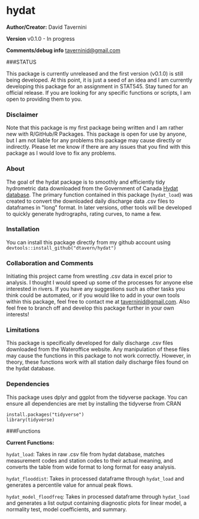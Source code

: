 # hydat

**Author/Creator:** David Tavernini

**Version** v0.1.0 - In progress

**Comments/debug info** taverninid@gmail.com

###STATUS

This package is currently unreleased and the first version (v0.1.0) is still being developed. At this point, it is just a seed of an idea and I am currently developing this package for an assignment in STAT545. Stay tuned for an official release. If you are looking for any specific functions or scripts, I am open to providing them to you.

### Disclaimer

Note that this package is my first package being written and I am rather new with R/GitHub/R Packages. This package is open for use by anyone, but I am not liable for any problems this package may cause directly or indirectly. Please let me know if there are any issues that you find with this package as I would love to fix any problems.

### About

The goal of the hydat package is to smoothly and efficiently tidy hydrometric data downloaded from the Government of Canada [Hydat database](https://wateroffice.ec.gc.ca/search/search_e.html?sType=h2oArc). The primary function contained in this package (`hydat_load`) was created to convert the downloaded daily discharge data .csv files to dataframes in "long" format. In later versions, other tools will be developed to quickly generate hydrographs, rating curves, to name a few.

### Installation

You can install this package directly from my github account using `devtools::install_github("dtavern/hydat")`

### Collaboration and Comments

Initiating this project came from wrestling .csv data in excel prior to analysis. I thought I would speed up some of the processes for anyone else interested in rivers. If you have any suggestions such as other tasks you think could be automated, or if you would like to add in your own tools within this package, feel free to contact me at taverninid@gmail.com. Also feel free to branch off and develop this package further in your own interests!

### Limitations

This package is specifically developed for daily discharge .csv files downloaded from the Wateroffice website. Any manipulation of these files may cause the functions in this package to not work correctly. However, in theory, these functions work with all station daily discharge files found on the hydat database.

### Dependencies

This package uses dplyr and ggplot from the tidyverse package. You can ensure all dependencies are met by installing the tidyverse from CRAN

```
install.packages("tidyverse")
library(tidyverse)
```

###Functions

**Current Functions:**

`hydat_load`: Takes in raw .csv file from hydat database, matches measurement codes and station codes to their actual meaning, and converts the table from wide format to long format for easy analysis.

`hydat_flooddist`: Takes in processed dataframe through `hydat_load` and generates a percentile value for annual peak flows.

`hydat_model_floodfreq`: Takes in processed dataframe through `hydat_load` and generates a list output containing diagnostic plots for linear model, a normality test, model coefficients, and summary.
